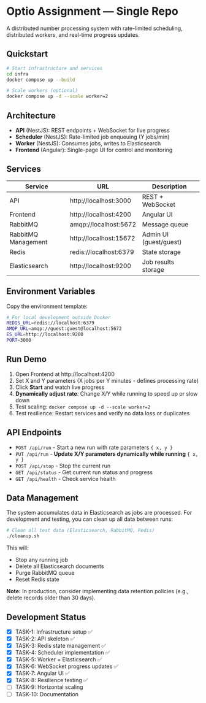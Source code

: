 # Optio Assignment — Single Repo

A distributed number processing system with rate-limited scheduling, distributed workers, and real-time progress updates.

## Quickstart
```bash
# Start infrastructure and services
cd infra
docker compose up --build

# Scale workers (optional)
docker compose up -d --scale worker=2
```

## Architecture

- **API** (NestJS): REST endpoints + WebSocket for live progress
- **Scheduler** (NestJS): Rate-limited job enqueuing (Y jobs/min)
- **Worker** (NestJS): Consumes jobs, writes to Elasticsearch
- **Frontend** (Angular): Single-page UI for control and monitoring

## Services

| Service | URL | Description |
|---------|-----|-------------|
| API | http://localhost:3000 | REST + WebSocket |
| Frontend | http://localhost:4200 | Angular UI |
| RabbitMQ | amqp://localhost:5672 | Message queue |
| RabbitMQ Management | http://localhost:15672 | Admin UI (guest/guest) |
| Redis | redis://localhost:6379 | State storage |
| Elasticsearch | http://localhost:9200 | Job results storage |

## Environment Variables

Copy the environment template:
```bash
# For local development outside Docker
REDIS_URL=redis://localhost:6379
AMQP_URL=amqp://guest:guest@localhost:5672
ES_URL=http://localhost:9200
PORT=3000
```

## Run Demo

1. Open Frontend at http://localhost:4200
2. Set X and Y parameters (X jobs per Y minutes - defines processing rate)
3. Click **Start** and watch live progress
4. **Dynamically adjust rate**: Change X/Y while running to speed up or slow down
5. Test scaling: `docker compose up -d --scale worker=2`
6. Test resilience: Restart services and verify no data loss or duplicates

## API Endpoints

- `POST /api/run` - Start a new run with rate parameters `{ x, y }`
- `PUT /api/run` - **Update X/Y parameters dynamically while running** `{ x, y }`
- `POST /api/stop` - Stop the current run
- `GET /api/status` - Get current run status and progress
- `GET /api/health` - Check service health

## Data Management

The system accumulates data in Elasticsearch as jobs are processed. For development and testing, you can clean up all data between runs:

```bash
# Clean all test data (Elasticsearch, RabbitMQ, Redis)
./cleanup.sh
```

This will:
- Stop any running job
- Delete all Elasticsearch documents
- Purge RabbitMQ queue
- Reset Redis state

**Note:** In production, consider implementing data retention policies (e.g., delete records older than 30 days).

## Development Status

- [x] TASK-1: Infrastructure setup ✅
- [x] TASK-2: API skeleton ✅
- [x] TASK-3: Redis state management ✅
- [x] TASK-4: Scheduler implementation ✅
- [x] TASK-5: Worker + Elasticsearch ✅
- [x] TASK-6: WebSocket progress updates ✅
- [x] TASK-7: Angular UI ✅
- [x] TASK-8: Resilience testing ✅
- [ ] TASK-9: Horizontal scaling
- [ ] TASK-10: Documentation